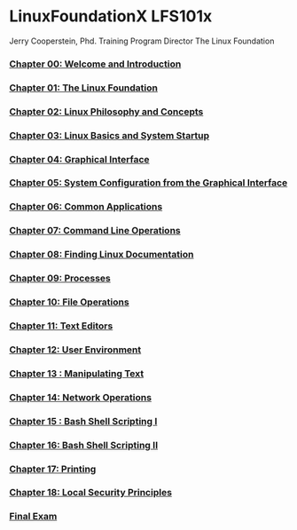 # LinuxFoundationX LFS101x

Jerry Cooperstein, Phd.
  Training Program Director
  The Linux Foundation

### [Chapter 00: Welcome and Introduction](https://github.com/carlosal1015/LinuxFoundationX-LFS101x/blob/master/Chapter%2000:%20Welcome%20and%20Introduction/README.md)

### [Chapter 01: The Linux Foundation]()

### [Chapter 02: Linux Philosophy and Concepts]()

### [Chapter 03: Linux Basics and System Startup]()


### [Chapter 04: Graphical Interface]()

### [Chapter 05: System Configuration from the Graphical Interface]()

### [Chapter 06: Common Applications]()

### [Chapter 07: Command Line Operations]()

### [Chapter 08: Finding Linux Documentation]()

### [Chapter 09: Processes]()

### [Chapter 10: File Operations]()

### [Chapter 11: Text Editors]()

### [Chapter 12: User Environment]()

### [Chapter 13 : Manipulating Text]()

### [Chapter 14: Network Operations]()

### [Chapter 15 : Bash Shell Scripting I]()

### [Chapter 16: Bash Shell Scripting II]()

### [Chapter 17: Printing]()

### [Chapter 18: Local Security Principles]()

### [Final Exam]()
